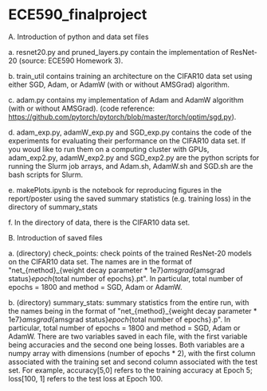 # ECE590_finalproject

A. Introduction of python and data set files

a. resnet20.py and pruned_layers.py contain the implementation of ResNet-20 (source: ECE590 Homework 3).

b. train_util contains training an architecture on the CIFAR10 data set using either SGD, Adam, or AdamW (with or without AMSGrad) algorithm.

c. adam.py contains my implementation of Adam and AdamW algorithm (with or without AMSGrad).
(code reference: https://github.com/pytorch/pytorch/blob/master/torch/optim/sgd.py).

d. adam_exp.py, adamW_exp.py and SGD_exp.py contains the code of the experiments for evaluating their performance on the CIFAR10 data set. If you woud like to run them on a computing cluster with GPUs, adam_exp2.py, adamW_exp2.py and SGD_exp2.py are the python scripts for running the Slurm job arrays, and Adam.sh, AdamW.sh and SGD.sh are the bash scripts for Slurm.

e. makePlots.ipynb is the notebook for reproducing figures in the report/poster using the saved summary statistics (e.g. training loss) in the directory of summary_stats

f. In the directory of data, there is the CIFAR10 data set.




B. Introduction of saved files 

a. (directory) check_points: check points of the trained ResNet-20 models on the CIFAR10 data set. The names are in the format of "net_{method}_{weight decay parameter * 1e7}_amsgrad_{amsgrad status}_epoch_{total number of epochs}.pt". In particular, total number of epochs = 1800 and method = SGD, Adam or AdamW.

b. (directory) summary_stats: summary statistics from the entire run, with the names being in the format of  "net_{method}_{weight decay parameter * 1e7}_amsgrad_{amsgrad status}_epoch_{total number of epochs}.p". In particular, total number of epochs = 1800 and method = SGD, Adam or AdamW. There are two variables saved in each file, with the first variable being accuracies and the second one being losses. Both variables are a numpy array with dimensions (number of epochs * 2), with the first column associated with the training set and second column associated with the test set. For example, accuracy[5,0] refers to the training accuracy at Epoch 5; loss[100, 1] refers to the test loss at Epoch 100.

